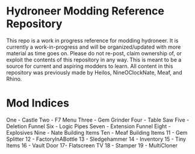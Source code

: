 # Hydroneer Modding Reference Repository
This repo is a work in progress reference for modding hydroneer.  It is currently a work-in-progress and will be organized/updated with more material as time goes on.
Please do not re-post, claim ownership of, or exploit the contents of this repository in any way.  This is meant to be a source for current and aspiring modders to learn.
All content in this repository was previously made by Heilos, NineOClockNate, Meaf, and Rhino.

# Mod Indices

One - Castle
Two - F7 Menu
Three - Gem Grinder
Four - Table Saw
Five - Deletion Funnel
Six - Logic Pipes
Seven - Extension Funnel
Eight - Explosives
Nine - Nate Building Items
Ten - Meaf Building Items
11 - Gem Splitter
12 - FactoryInABottle
13 - Sledgehammer
14 - Inventory
15 - Tiny Items
16 - Vault Door
17- Flatscreen TV
18 - Stamper
19 - MultiCloner
